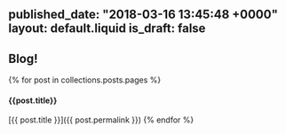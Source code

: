 published_date: "2018-03-16 13:45:48 +0000"
layout: default.liquid
is_draft: false
---
## Blog!

{% for post in collections.posts.pages %}
#### {{post.title}}

[{{ post.title }}]({{ post.permalink }})
{% endfor %}
